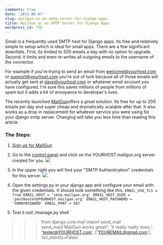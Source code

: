 ```yaml
---
comments: true
date: '2011-06-07'
slug: mailgun-as-an-smtp-server-for-django-apps
title: MailGun as an SMTP Server for Django Apps
wordpress_id: 758
---
```


Gmail is a frequently used SMTP host for Django apps.  Its free and relatively simple to setup which is ideal for small apps.  There are a few significant downfalls. First, its limited to 500 emails a day with no option to upgrade.  Second, it limits and even re-writes all outgoing emails to the username of the connector.

For example if you're trying to send an email from welcome@yourhost.com or support@yourhost.com you're out of luck because all of those emails will actually get sent at dave@yourhost.com or whatever email account you have configured. I'm sure this saves millions of people from millions of spam but it adds a bit of annoyance to developer's lives.

The recently launched [MailGun](http://mailgun.net)offers a great solution.  Its free for up to 200 emails per day and super cheap and dramatically scalable after that.  It also works as a drop in replacement for whatever service you were using for your django smtp server.  Changing will take you less time than reading this article.


### The Steps:





	
  1. [Sign up for MailGun](http://mailgun.net/)

	
  2. Go to the [control panel](https://mailgun.net/cp) and click on the YOURHOST.mailgun.org server created for you.
[![](http://thingsilearned.files.wordpress.com/2011/06/screen-shot-2011-06-07-at-1-32-03-am.png)](http://thingsilearned.files.wordpress.com/2011/06/screen-shot-2011-06-07-at-1-32-03-am.png)

	
  3. In the upper right you will find your "SMTP Authentication" credentials for this server.
[![](http://thingsilearned.files.wordpress.com/2011/06/screen-shot-2011-06-07-at-1-33-38-am2.png)](http://thingsilearned.files.wordpress.com/2011/06/screen-shot-2011-06-07-at-1-33-38-am2.png)

	
  4. Open the settings.py in your django app and configure your email with the given credentials.  It should look something like this.
`
EMAIL_USE_TLS = True
EMAIL_HOST = 'smtp.mailgun.org'
EMAIL_HOST_USER = 'postmaster@YOURHOST.mailgun.org'
EMAIL_HOST_PASSWORD = 'SOMEPASSWORD'
EMAIL_PORT = 587
`

	
  5. Test it out!./manage.py shell
`
>>> from django.core.mail import send_mail
>>> send_mail('MailGun works great!', 'It really really does.', 'tester@YOURHOST.com', ['YOUREMAIL@gmail.com'], fail_silently=False)
`



